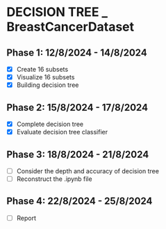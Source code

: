 # DECISION TREE _ BreastCancerDataset

## Phase 1: 12/8/2024 - 14/8/2024
- [x] Create 16 subsets
- [x] Visualize 16 subsets
- [x] Building decision tree

## Phase 2: 15/8/2024 - 17/8/2024
- [x] Complete decision tree
- [x] Evaluate decision tree classifier

## Phase 3: 18/8/2024 - 21/8/2024
- [ ] Consider the depth and accuracy of decision tree
- [ ] Reconstruct the .ipynb file

## Phase 4: 22/8/2024 - 25/8/2024
- [ ] Report